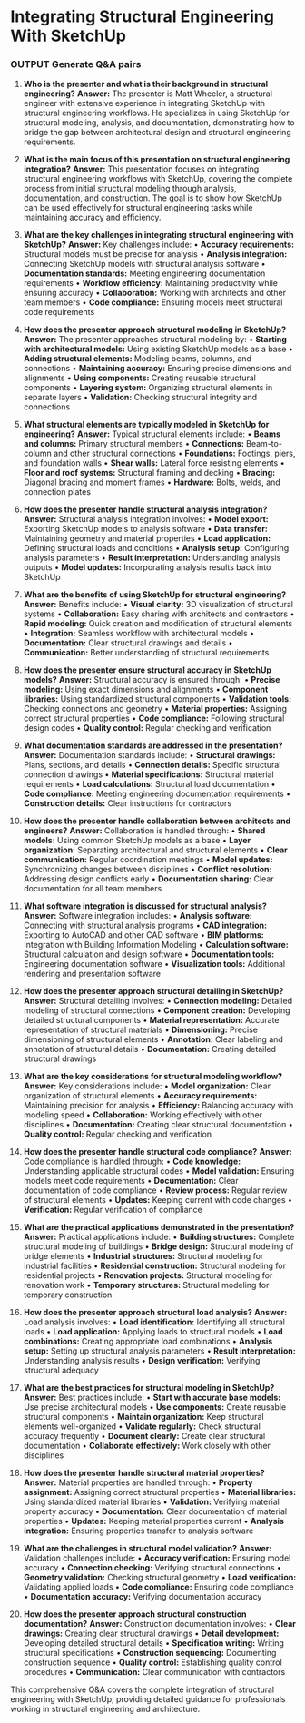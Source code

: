 # Integrating Structural Engineering With SketchUp

### OUTPUT Generate Q&A pairs

1. **Who is the presenter and what is their background in structural engineering?**
**Answer:**
The presenter is Matt Wheeler, a structural engineer with extensive experience in integrating SketchUp with structural engineering workflows. He specializes in using SketchUp for structural modeling, analysis, and documentation, demonstrating how to bridge the gap between architectural design and structural engineering requirements.

2. **What is the main focus of this presentation on structural engineering integration?**
**Answer:**
This presentation focuses on integrating structural engineering workflows with SketchUp, covering the complete process from initial structural modeling through analysis, documentation, and construction. The goal is to show how SketchUp can be used effectively for structural engineering tasks while maintaining accuracy and efficiency.

3. **What are the key challenges in integrating structural engineering with SketchUp?**
**Answer:**
Key challenges include:
• **Accuracy requirements:** Structural models must be precise for analysis
• **Analysis integration:** Connecting SketchUp models with structural analysis software
• **Documentation standards:** Meeting engineering documentation requirements
• **Workflow efficiency:** Maintaining productivity while ensuring accuracy
• **Collaboration:** Working with architects and other team members
• **Code compliance:** Ensuring models meet structural code requirements

4. **How does the presenter approach structural modeling in SketchUp?**
**Answer:**
The presenter approaches structural modeling by:
• **Starting with architectural models:** Using existing SketchUp models as a base
• **Adding structural elements:** Modeling beams, columns, and connections
• **Maintaining accuracy:** Ensuring precise dimensions and alignments
• **Using components:** Creating reusable structural components
• **Layering system:** Organizing structural elements in separate layers
• **Validation:** Checking structural integrity and connections

5. **What structural elements are typically modeled in SketchUp for engineering?**
**Answer:**
Typical structural elements include:
• **Beams and columns:** Primary structural members
• **Connections:** Beam-to-column and other structural connections
• **Foundations:** Footings, piers, and foundation walls
• **Shear walls:** Lateral force resisting elements
• **Floor and roof systems:** Structural framing and decking
• **Bracing:** Diagonal bracing and moment frames
• **Hardware:** Bolts, welds, and connection plates

6. **How does the presenter handle structural analysis integration?**
**Answer:**
Structural analysis integration involves:
• **Model export:** Exporting SketchUp models to analysis software
• **Data transfer:** Maintaining geometry and material properties
• **Load application:** Defining structural loads and conditions
• **Analysis setup:** Configuring analysis parameters
• **Result interpretation:** Understanding analysis outputs
• **Model updates:** Incorporating analysis results back into SketchUp

7. **What are the benefits of using SketchUp for structural engineering?**
**Answer:**
Benefits include:
• **Visual clarity:** 3D visualization of structural systems
• **Collaboration:** Easy sharing with architects and contractors
• **Rapid modeling:** Quick creation and modification of structural elements
• **Integration:** Seamless workflow with architectural models
• **Documentation:** Clear structural drawings and details
• **Communication:** Better understanding of structural requirements

8. **How does the presenter ensure structural accuracy in SketchUp models?**
**Answer:**
Structural accuracy is ensured through:
• **Precise modeling:** Using exact dimensions and alignments
• **Component libraries:** Using standardized structural components
• **Validation tools:** Checking connections and geometry
• **Material properties:** Assigning correct structural properties
• **Code compliance:** Following structural design codes
• **Quality control:** Regular checking and verification

9. **What documentation standards are addressed in the presentation?**
**Answer:**
Documentation standards include:
• **Structural drawings:** Plans, sections, and details
• **Connection details:** Specific structural connection drawings
• **Material specifications:** Structural material requirements
• **Load calculations:** Structural load documentation
• **Code compliance:** Meeting engineering documentation requirements
• **Construction details:** Clear instructions for contractors

10. **How does the presenter handle collaboration between architects and engineers?**
**Answer:**
Collaboration is handled through:
• **Shared models:** Using common SketchUp models as a base
• **Layer organization:** Separating architectural and structural elements
• **Clear communication:** Regular coordination meetings
• **Model updates:** Synchronizing changes between disciplines
• **Conflict resolution:** Addressing design conflicts early
• **Documentation sharing:** Clear documentation for all team members

11. **What software integration is discussed for structural analysis?**
**Answer:**
Software integration includes:
• **Analysis software:** Connecting with structural analysis programs
• **CAD integration:** Exporting to AutoCAD and other CAD software
• **BIM platforms:** Integration with Building Information Modeling
• **Calculation software:** Structural calculation and design software
• **Documentation tools:** Engineering documentation software
• **Visualization tools:** Additional rendering and presentation software

12. **How does the presenter approach structural detailing in SketchUp?**
**Answer:**
Structural detailing involves:
• **Connection modeling:** Detailed modeling of structural connections
• **Component creation:** Developing detailed structural components
• **Material representation:** Accurate representation of structural materials
• **Dimensioning:** Precise dimensioning of structural elements
• **Annotation:** Clear labeling and annotation of structural details
• **Documentation:** Creating detailed structural drawings

13. **What are the key considerations for structural modeling workflow?**
**Answer:**
Key considerations include:
• **Model organization:** Clear organization of structural elements
• **Accuracy requirements:** Maintaining precision for analysis
• **Efficiency:** Balancing accuracy with modeling speed
• **Collaboration:** Working effectively with other disciplines
• **Documentation:** Creating clear structural documentation
• **Quality control:** Regular checking and verification

14. **How does the presenter handle structural code compliance?**
**Answer:**
Code compliance is handled through:
• **Code knowledge:** Understanding applicable structural codes
• **Model validation:** Ensuring models meet code requirements
• **Documentation:** Clear documentation of code compliance
• **Review process:** Regular review of structural elements
• **Updates:** Keeping current with code changes
• **Verification:** Regular verification of compliance

15. **What are the practical applications demonstrated in the presentation?**
**Answer:**
Practical applications include:
• **Building structures:** Complete structural modeling of buildings
• **Bridge design:** Structural modeling of bridge elements
• **Industrial structures:** Structural modeling for industrial facilities
• **Residential construction:** Structural modeling for residential projects
• **Renovation projects:** Structural modeling for renovation work
• **Temporary structures:** Structural modeling for temporary construction

16. **How does the presenter approach structural load analysis?**
**Answer:**
Load analysis involves:
• **Load identification:** Identifying all structural loads
• **Load application:** Applying loads to structural models
• **Load combinations:** Creating appropriate load combinations
• **Analysis setup:** Setting up structural analysis parameters
• **Result interpretation:** Understanding analysis results
• **Design verification:** Verifying structural adequacy

17. **What are the best practices for structural modeling in SketchUp?**
**Answer:**
Best practices include:
• **Start with accurate base models:** Use precise architectural models
• **Use components:** Create reusable structural components
• **Maintain organization:** Keep structural elements well-organized
• **Validate regularly:** Check structural accuracy frequently
• **Document clearly:** Create clear structural documentation
• **Collaborate effectively:** Work closely with other disciplines

18. **How does the presenter handle structural material properties?**
**Answer:**
Material properties are handled through:
• **Property assignment:** Assigning correct structural properties
• **Material libraries:** Using standardized material libraries
• **Validation:** Verifying material property accuracy
• **Documentation:** Clear documentation of material properties
• **Updates:** Keeping material properties current
• **Analysis integration:** Ensuring properties transfer to analysis software

19. **What are the challenges in structural model validation?**
**Answer:**
Validation challenges include:
• **Accuracy verification:** Ensuring model accuracy
• **Connection checking:** Verifying structural connections
• **Geometry validation:** Checking structural geometry
• **Load verification:** Validating applied loads
• **Code compliance:** Ensuring code compliance
• **Documentation accuracy:** Verifying documentation accuracy

20. **How does the presenter approach structural construction documentation?**
**Answer:**
Construction documentation involves:
• **Clear drawings:** Creating clear structural drawings
• **Detail development:** Developing detailed structural details
• **Specification writing:** Writing structural specifications
• **Construction sequencing:** Documenting construction sequence
• **Quality control:** Establishing quality control procedures
• **Communication:** Clear communication with contractors

This comprehensive Q&A covers the complete integration of structural engineering with SketchUp, providing detailed guidance for professionals working in structural engineering and architecture.